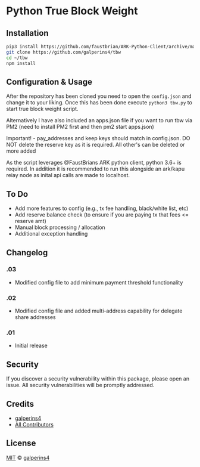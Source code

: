# Python True Block Weight

## Installation

```sh
pip3 install https://github.com/faustbrian/ARK-Python-Client/archive/master.zip
git clone https://github.com/galperins4/tbw
cd ~/tbw
npm install
```

## Configuration & Usage

After the repository has been cloned you need to open the `config.json` and change it to your liking. Once this has been done execute `python3 tbw.py` to start true block weight script.

Alternatively I have also included an apps.json file if you want to run tbw via PM2 (need to install PM2 first and then pm2 start apps.json)

Important! - pay_addresses and keep keys should match in config.json. DO NOT delete the reserve key as it is required. All other's can be deleted or more added

As the script leverages @FaustBrians ARK python client, python 3.6+ is required. In addition it is recommended to run this alongside an ark/kapu reiay node as inital api calls are made to localhost.


## To Do

- Add more features to config (e.g., tx fee handling, black/white list, etc)
- Add reserve balance check (to ensure if you are paying tx that fees <= reserve amt)
- Manual block processing / allocation
- Additional exception handling

## Changelog

### .03
- Modified config file to add minimum payment threshold functionality

### .02
- Modified config file and added multi-address capability for delegate share addresses

### .01
- Initial release

## Security

If you discover a security vulnerability within this package, please open an issue. All security vulnerabilities will be promptly addressed.

## Credits

- [galperins4](https://github.com/galperins4)
- [All Contributors](../../contributors)

## License

[MIT](LICENSE) © [galperins4](https://github.com/galperins4)





